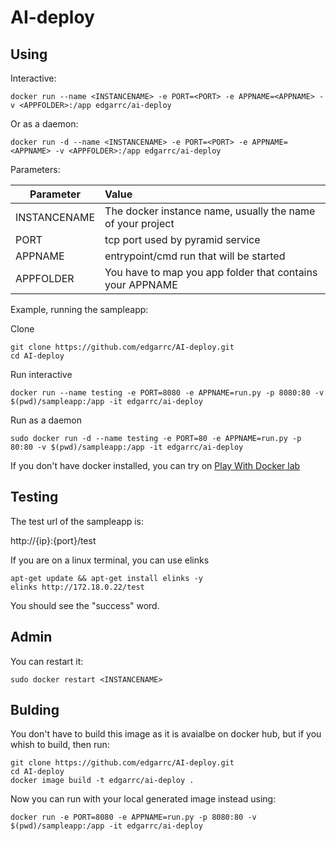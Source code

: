 # AI-deploy

## Using

Interactive:

```
docker run --name <INSTANCENAME> -e PORT=<PORT> -e APPNAME=<APPNAME> -v <APPFOLDER>:/app edgarrc/ai-deploy
```

Or as a daemon:

```
docker run -d --name <INSTANCENAME> -e PORT=<PORT> -e APPNAME=<APPNAME> -v <APPFOLDER>:/app edgarrc/ai-deploy
```

Parameters:

| Parameter       | Value        |
| ----------------|:-------------|
| INSTANCENAME    | The docker instance name, usually the name of your project |
| PORT            | tcp port used by pyramid service |
| APPNAME         | entrypoint/cmd run that will be started |
| APPFOLDER       | You have to map you app folder that contains your APPNAME |

Example, running the sampleapp:

Clone

```
git clone https://github.com/edgarrc/AI-deploy.git
cd AI-deploy
```

Run interactive

```
docker run --name testing -e PORT=8080 -e APPNAME=run.py -p 8080:80 -v $(pwd)/sampleapp:/app -it edgarrc/ai-deploy
```

Run as a daemon

```
sudo docker run -d --name testing -e PORT=80 -e APPNAME=run.py -p 80:80 -v $(pwd)/sampleapp:/app -it edgarrc/ai-deploy 
```

If you don't have docker installed, you can try on [Play With Docker lab](https://labs.play-with-docker.com/)

## Testing

The test url of the sampleapp is:

http://{ip}:{port}/test

If you are on a linux terminal, you can use elinks

```
apt-get update && apt-get install elinks -y
elinks http://172.18.0.22/test
```

You should see the "success" word.

## Admin

You can restart it:

```
sudo docker restart <INSTANCENAME>
```

## Bulding

You don't have to build this image as it is avaialbe on docker hub, but if you whish to build, then run:

```
git clone https://github.com/edgarrc/AI-deploy.git
cd AI-deploy
docker image build -t edgarrc/ai-deploy .
```

Now you can run with your local generated image instead using:

```
docker run -e PORT=8080 -e APPNAME=run.py -p 8080:80 -v $(pwd)/sampleapp:/app -it edgarrc/ai-deploy
```
